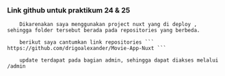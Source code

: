 ### Link github untuk praktikum 24 & 25

        Dikarenakan saya menggunakan project nuxt yang di deploy , sehingga folder tersebut berada pada repositories yang berbeda.

        berikut saya cantumkan link repositories ``` https://github.com/drigoalexander/Movie-App-Nuxt ```

        update terdapat pada bagian admin, sehingga dapat diakses melalui /admin


